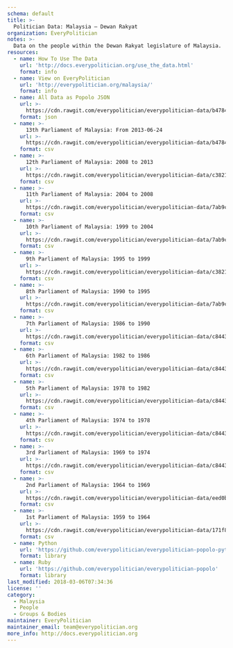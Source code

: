 ```yaml
---
schema: default
title: >-
  Politician Data: Malaysia — Dewan Rakyat
organization: EveryPolitician
notes: >-
  Data on the people within the Dewan Rakyat legislature of Malaysia.
resources:
  - name: How To Use The Data
    url: 'http://docs.everypolitician.org/use_the_data.html'
    format: info
  - name: View on EveryPolitician
    url: 'http://everypolitician.org/malaysia/'
    format: info
  - name: All Data as Popolo JSON
    url: >-
      https://cdn.rawgit.com/everypolitician/everypolitician-data/b4784dced74ece5f871f2c3c1c59256b945b20f3/data/Malaysia/Dewan_Rakyat/ep-popolo-v1.0.json
    format: json
  - name: >-
      13th Parliament of Malaysia: From 2013-06-24
    url: >-
      https://cdn.rawgit.com/everypolitician/everypolitician-data/b4784dced74ece5f871f2c3c1c59256b945b20f3/data/Malaysia/Dewan_Rakyat/term-13.csv
    format: csv
  - name: >-
      12th Parliament of Malaysia: 2008 to 2013
    url: >-
      https://cdn.rawgit.com/everypolitician/everypolitician-data/c382140058205d58692b709f0b6c1f927020687c/data/Malaysia/Dewan_Rakyat/term-12.csv
    format: csv
  - name: >-
      11th Parliament of Malaysia: 2004 to 2008
    url: >-
      https://cdn.rawgit.com/everypolitician/everypolitician-data/7ab9c87604bbeba290ba6256c22427a2155968f6/data/Malaysia/Dewan_Rakyat/term-11.csv
    format: csv
  - name: >-
      10th Parliament of Malaysia: 1999 to 2004
    url: >-
      https://cdn.rawgit.com/everypolitician/everypolitician-data/7ab9c87604bbeba290ba6256c22427a2155968f6/data/Malaysia/Dewan_Rakyat/term-10.csv
    format: csv
  - name: >-
      9th Parliament of Malaysia: 1995 to 1999
    url: >-
      https://cdn.rawgit.com/everypolitician/everypolitician-data/c382140058205d58692b709f0b6c1f927020687c/data/Malaysia/Dewan_Rakyat/term-9.csv
    format: csv
  - name: >-
      8th Parliament of Malaysia: 1990 to 1995
    url: >-
      https://cdn.rawgit.com/everypolitician/everypolitician-data/7ab9c87604bbeba290ba6256c22427a2155968f6/data/Malaysia/Dewan_Rakyat/term-8.csv
    format: csv
  - name: >-
      7th Parliament of Malaysia: 1986 to 1990
    url: >-
      https://cdn.rawgit.com/everypolitician/everypolitician-data/c84439f894ca4e325761a08c9599c62032d38f3f/data/Malaysia/Dewan_Rakyat/term-7.csv
    format: csv
  - name: >-
      6th Parliament of Malaysia: 1982 to 1986
    url: >-
      https://cdn.rawgit.com/everypolitician/everypolitician-data/c84439f894ca4e325761a08c9599c62032d38f3f/data/Malaysia/Dewan_Rakyat/term-6.csv
    format: csv
  - name: >-
      5th Parliament of Malaysia: 1978 to 1982
    url: >-
      https://cdn.rawgit.com/everypolitician/everypolitician-data/c84439f894ca4e325761a08c9599c62032d38f3f/data/Malaysia/Dewan_Rakyat/term-5.csv
    format: csv
  - name: >-
      4th Parliament of Malaysia: 1974 to 1978
    url: >-
      https://cdn.rawgit.com/everypolitician/everypolitician-data/c84439f894ca4e325761a08c9599c62032d38f3f/data/Malaysia/Dewan_Rakyat/term-4.csv
    format: csv
  - name: >-
      3rd Parliament of Malaysia: 1969 to 1974
    url: >-
      https://cdn.rawgit.com/everypolitician/everypolitician-data/c84439f894ca4e325761a08c9599c62032d38f3f/data/Malaysia/Dewan_Rakyat/term-3.csv
    format: csv
  - name: >-
      2nd Parliament of Malaysia: 1964 to 1969
    url: >-
      https://cdn.rawgit.com/everypolitician/everypolitician-data/eed0b564a1e1246837c9decd6ab3ac90dfd0a715/data/Malaysia/Dewan_Rakyat/term-2.csv
    format: csv
  - name: >-
      1st Parliament of Malaysia: 1959 to 1964
    url: >-
      https://cdn.rawgit.com/everypolitician/everypolitician-data/171f86b092177f4248b9dd86cd658add76d7e3a2/data/Malaysia/Dewan_Rakyat/term-1.csv
    format: csv
  - name: Python
    url: 'https://github.com/everypolitician/everypolitician-popolo-python'
    format: library
  - name: Ruby
    url: 'https://github.com/everypolitician/everypolitician-popolo'
    format: library
last_modified: 2018-03-06T07:34:36
license: ''
category:
  - Malaysia
  - People
  - Groups & Bodies
maintainer: EveryPolitician
maintainer_email: team@everypolitician.org
more_info: http://docs.everypolitician.org
---
```

